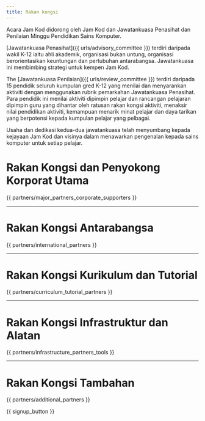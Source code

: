 ```yaml
---
title: Rakan kongsi
---
```


Acara Jam Kod didorong oleh Jam Kod dan Jawatankuasa Penasihat dan Penilaian Minggu Pendidikan Sains Komputer.

[Jawatankuasa Penasihat]({{ urls/advisory_committee }}) terdiri daripada wakil K-12 iaitu ahli akademik, organisasi bukan untung, organisasi berorientasikan keuntungan dan pertubuhan antarabangsa. Jawatankuasa ini membimbing strategi untuk kempen Jam Kod.

The [Jawatankuasa Penilaian]({{ urls/review_committee }}) terdiri daripada 15 pendidik seluruh kumpulan gred K-12 yang menilai dan menyarankan aktiviti dengan menggunakan rubrik pemarkahan Jawatankuasa Penasihat. Para pendidik ini menilai aktiviti dipimpin pelajar dan rancangan pelajaran dipimpin guru yang dihantar oleh ratusan rakan kongsi aktiviti, menaksir nilai pendidikan aktiviti, kemampuan menarik minat pelajar dan daya tarikan yang berpotensi kepada kumpulan pelajar yang pelbagai.

Usaha dan dedikasi kedua-dua jawatankuasa telah menyumbang kepada kejayaan Jam Kod dan visinya dalam menawarkan pengenalan kepada sains komputer untuk setiap pelajar.

# Rakan Kongsi dan Penyokong Korporat Utama

{{ partners/major_partners_corporate_supporters }}

* * *

# Rakan Kongsi Antarabangsa

{{ partners/international_partners }}

* * *

# Rakan Kongsi Kurikulum dan Tutorial

{{ partners/curriculum_tutorial_partners }}

* * *

# Rakan Kongsi Infrastruktur dan Alatan

{{ partners/infrastructure_partners_tools }}

* * *

# Rakan Kongsi Tambahan

{{ partners/additional_partners }}

{{ signup_button }}